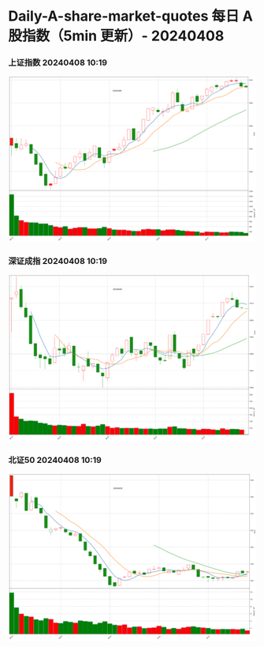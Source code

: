 
# Daily-A-share-market-quotes 每日 A 股指数（5min 更新）- 20240408

### 上证指数 20240408 10:19
![](./fig/2024/4/20240408-sh000001.png)

### 深证成指 20240408 10:19
![](./fig/2024/4/20240408-sz399001.png)

### 北证50 20240408 10:19
![](./fig/2024/4/20240408-bj899050.png)
